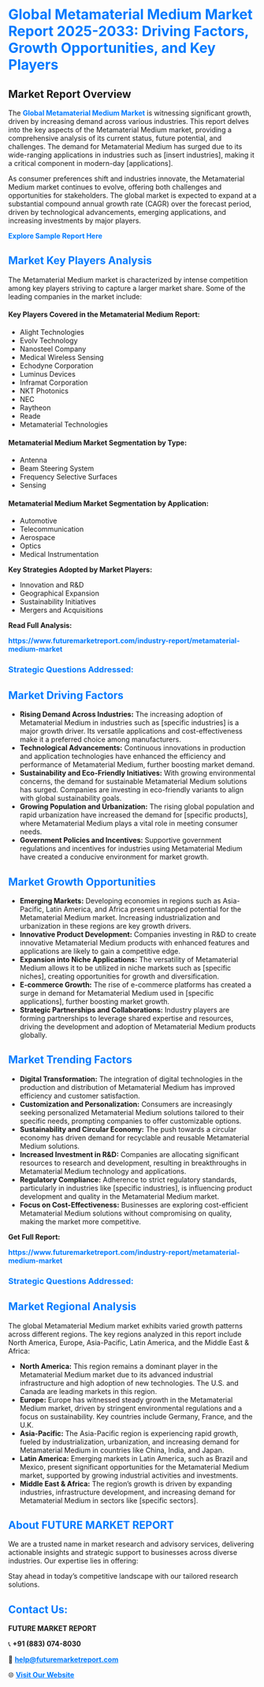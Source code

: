 <h1 style="color: #007BFF;">Global Metamaterial Medium Market Report 2025-2033: Driving Factors, Growth Opportunities, and Key Players</h1>

<section id="overview">
<h2>Market Report Overview</h2>
<p>The <a href="https://www.futuremarketreport.com/industry-report/metamaterial-medium-market" style="color: #007BFF; text-decoration: none;"><strong>Global Metamaterial Medium Market</strong></a> is witnessing significant growth, driven by increasing demand across various industries. This report delves into the key aspects of the Metamaterial Medium market, providing a comprehensive analysis of its current status, future potential, and challenges. The demand for Metamaterial Medium has surged due to its wide-ranging applications in industries such as [insert industries], making it a critical component in modern-day [applications].</p>
<p>As consumer preferences shift and industries innovate, the Metamaterial Medium market continues to evolve, offering both challenges and opportunities for stakeholders. The global market is expected to expand at a substantial compound annual growth rate (CAGR) over the forecast period, driven by technological advancements, emerging applications, and increasing investments by major players.</p>
</section>

<section id="overview">
<p><a href="https://www.futuremarketreport.com/request-sample/reportId=105621" style="color: #007BFF; text-decoration: none;"><strong>Explore Sample Report Here</strong></a></p>
</section>

<section id="key-players">
<h2 style="color: #007BFF;">Market Key Players Analysis</h2>
<p>The Metamaterial Medium market is characterized by intense competition among key players striving to capture a larger market share. Some of the leading companies in the market include:</p>
<h4>Key Players Covered in the Metamaterial Medium Report:</h4>
<ul><li>Alight Technologies</li><li>Evolv Technology</li><li>Nanosteel Company</li><li>Medical Wireless Sensing</li><li>Echodyne Corporation</li><li>Luminus Devices</li><li>Inframat Corporation</li><li>NKT Photonics</li><li>NEC</li><li>Raytheon</li><li>Reade</li><li>Metamaterial Technologies</li></ul>
<h4>Metamaterial Medium Market Segmentation by Type:</h4>
<ul><li>Antenna</li><li>Beam Steering System</li><li>Frequency Selective Surfaces</li><li>Sensing</li></ul>

<h4>Metamaterial Medium Market Segmentation by Application:</h4>
<ul><li>Automotive</li><li>Telecommunication</li><li>Aerospace</li><li>Optics</li><li>Medical Instrumentation</li></ul>
<p><strong>Key Strategies Adopted by Market Players:</strong></p>
<ul>
<li>Innovation and R&D</li>
<li>Geographical Expansion</li>
<li>Sustainability Initiatives</li>
<li>Mergers and Acquisitions</li>
</ul>
</section>

<section>
<p><strong>Read Full Analysis: </strong></p><a href="https://www.futuremarketreport.com/industry-report/metamaterial-medium-market" style="color: #007BFF; text-decoration: none;"><strong>https://www.futuremarketreport.com/industry-report/metamaterial-medium-market</strong></a>
<h3 style="color: #007BFF;">Strategic Questions Addressed:</h3>
</section>

<section id="driving-factors">
<h2 style="color: #007BFF;">Market Driving Factors</h2>
<ul>
<li><strong>Rising Demand Across Industries:</strong> The increasing adoption of Metamaterial Medium in industries such as [specific industries] is a major growth driver. Its versatile applications and cost-effectiveness make it a preferred choice among manufacturers.</li>
<li><strong>Technological Advancements:</strong> Continuous innovations in production and application technologies have enhanced the efficiency and performance of Metamaterial Medium, further boosting market demand.</li>
<li><strong>Sustainability and Eco-Friendly Initiatives:</strong> With growing environmental concerns, the demand for sustainable Metamaterial Medium solutions has surged. Companies are investing in eco-friendly variants to align with global sustainability goals.</li>
<li><strong>Growing Population and Urbanization:</strong> The rising global population and rapid urbanization have increased the demand for [specific products], where Metamaterial Medium plays a vital role in meeting consumer needs.</li>
<li><strong>Government Policies and Incentives:</strong> Supportive government regulations and incentives for industries using Metamaterial Medium have created a conducive environment for market growth.</li>
</ul>
</section>

<section id="growth-opportunities">
<h2 style="color: #007BFF;">Market Growth Opportunities</h2>
<ul>
<li><strong>Emerging Markets:</strong> Developing economies in regions such as Asia-Pacific, Latin America, and Africa present untapped potential for the Metamaterial Medium market. Increasing industrialization and urbanization in these regions are key growth drivers.</li>
<li><strong>Innovative Product Development:</strong> Companies investing in R&D to create innovative Metamaterial Medium products with enhanced features and applications are likely to gain a competitive edge.</li>
<li><strong>Expansion into Niche Applications:</strong> The versatility of Metamaterial Medium allows it to be utilized in niche markets such as [specific niches], creating opportunities for growth and diversification.</li>
<li><strong>E-commerce Growth:</strong> The rise of e-commerce platforms has created a surge in demand for Metamaterial Medium used in [specific applications], further boosting market growth.</li>
<li><strong>Strategic Partnerships and Collaborations:</strong> Industry players are forming partnerships to leverage shared expertise and resources, driving the development and adoption of Metamaterial Medium products globally.</li>
</ul>
</section>

<section id="trending-factors">
<h2 style="color: #007BFF;">Market Trending Factors</h2>
<ul>
<li><strong>Digital Transformation:</strong> The integration of digital technologies in the production and distribution of Metamaterial Medium has improved efficiency and customer satisfaction.</li>
<li><strong>Customization and Personalization:</strong> Consumers are increasingly seeking personalized Metamaterial Medium solutions tailored to their specific needs, prompting companies to offer customizable options.</li>
<li><strong>Sustainability and Circular Economy:</strong> The push towards a circular economy has driven demand for recyclable and reusable Metamaterial Medium solutions.</li>
<li><strong>Increased Investment in R&D:</strong> Companies are allocating significant resources to research and development, resulting in breakthroughs in Metamaterial Medium technology and applications.</li>
<li><strong>Regulatory Compliance:</strong> Adherence to strict regulatory standards, particularly in industries like [specific industries], is influencing product development and quality in the Metamaterial Medium market.</li>
<li><strong>Focus on Cost-Effectiveness:</strong> Businesses are exploring cost-efficient Metamaterial Medium solutions without compromising on quality, making the market more competitive.</li>
</ul>
</section>

<section>
<p><strong>Get Full Report: </strong></p><a href="https://www.futuremarketreport.com/industry-report/metamaterial-medium-market" style="color: #007BFF; text-decoration: none;"><strong>https://www.futuremarketreport.com/industry-report/metamaterial-medium-market</strong></a>
<h3 style="color: #007BFF;">Strategic Questions Addressed:</h3>
</section>


<section id="regional-analysis">
<h2 style="color: #007BFF;">Market Regional Analysis</h2>
<p>The global Metamaterial Medium market exhibits varied growth patterns across different regions. The key regions analyzed in this report include North America, Europe, Asia-Pacific, Latin America, and the Middle East & Africa:</p>
<ul>
<li><strong>North America:</strong> This region remains a dominant player in the Metamaterial Medium market due to its advanced industrial infrastructure and high adoption of new technologies. The U.S. and Canada are leading markets in this region.</li>
<li><strong>Europe:</strong> Europe has witnessed steady growth in the Metamaterial Medium market, driven by stringent environmental regulations and a focus on sustainability. Key countries include Germany, France, and the U.K.</li>
<li><strong>Asia-Pacific:</strong> The Asia-Pacific region is experiencing rapid growth, fueled by industrialization, urbanization, and increasing demand for Metamaterial Medium in countries like China, India, and Japan.</li>
<li><strong>Latin America:</strong> Emerging markets in Latin America, such as Brazil and Mexico, present significant opportunities for the Metamaterial Medium market, supported by growing industrial activities and investments.</li>
<li><strong>Middle East & Africa:</strong> The region’s growth is driven by expanding industries, infrastructure development, and increasing demand for Metamaterial Medium in sectors like [specific sectors].</li>
</ul>
</section>

<footer>
<h2 style="color: #007BFF;">About FUTURE MARKET REPORT</h2>
<p>We are a trusted name in market research and advisory services, delivering actionable insights and strategic support to businesses across diverse industries. Our expertise lies in offering:</p>

<p>Stay ahead in today’s competitive landscape with our tailored research solutions.</p>

<h2 style="color: #007BFF;">Contact Us:</h2>
<p><strong>FUTURE MARKET REPORT</strong></p>
<p>📞 <strong>+91 (883) 074-8030</strong></p>
<p>📧 <strong><a href="mailto:help@futuremarketreport.com" style="color: #007BFF;">help@futuremarketreport.com</a></strong></p>
<p>🌐 <strong><a href="https://www.futuremarketreport.com/" style="color: #007BFF;">Visit Our Website</a></strong></p>
</footer>